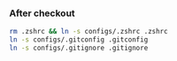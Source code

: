 ### After checkout

```bash
rm .zshrc && ln -s configs/.zshrc .zshrc
ln -s configs/.gitconfig .gitconfig
ln -s configs/.gitignore .gitignore
```

